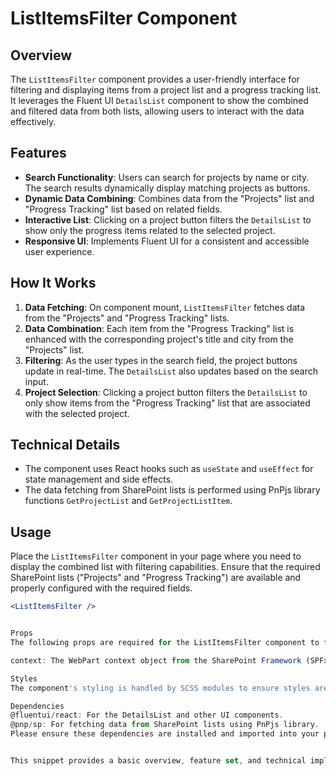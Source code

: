 # ListItemsFilter Component

## Overview

The `ListItemsFilter` component provides a user-friendly interface for filtering and displaying items from a project list and a progress tracking list. It leverages the Fluent UI `DetailsList` component to show the combined and filtered data from both lists, allowing users to interact with the data effectively.

## Features

- **Search Functionality**: Users can search for projects by name or city. The search results dynamically display matching projects as buttons.
- **Dynamic Data Combining**: Combines data from the "Projects" list and "Progress Tracking" list based on related fields.
- **Interactive List**: Clicking on a project button filters the `DetailsList` to show only the progress items related to the selected project.
- **Responsive UI**: Implements Fluent UI for a consistent and accessible user experience.

## How It Works

1. **Data Fetching**: On component mount, `ListItemsFilter` fetches data from the "Projects" and "Progress Tracking" lists.
2. **Data Combination**: Each item from the "Progress Tracking" list is enhanced with the corresponding project's title and city from the "Projects" list.
3. **Filtering**: As the user types in the search field, the project buttons update in real-time. The `DetailsList` also updates based on the search input.
4. **Project Selection**: Clicking a project button filters the `DetailsList` to only show items from the "Progress Tracking" list that are associated with the selected project.

## Technical Details

- The component uses React hooks such as `useState` and `useEffect` for state management and side effects.
- The data fetching from SharePoint lists is performed using PnPjs library functions `GetProjectList` and `GetProjectListItem`.

## Usage

Place the `ListItemsFilter` component in your page where you need to display the combined list with filtering capabilities. Ensure that the required SharePoint lists ("Projects" and "Progress Tracking") are available and properly configured with the required fields.

```jsx
<ListItemsFilter />


Props
The following props are required for the ListItemsFilter component to function correctly:

context: The WebPart context object from the SharePoint Framework (SPFx).

Styles
The component's styling is handled by SCSS modules to ensure styles are scoped and do not clash with other global styles.

Dependencies
@fluentui/react: For the DetailsList and other UI components.
@pnp/sp: For fetching data from SharePoint lists using PnPjs library.
Please ensure these dependencies are installed and imported into your project to use the ListItemsFilter component.


This snippet provides a basic overview, feature set, and technical implementation details for the `ListItemsFilter` component, which can be tailored further to match the exact specifications and features of your application.
```

